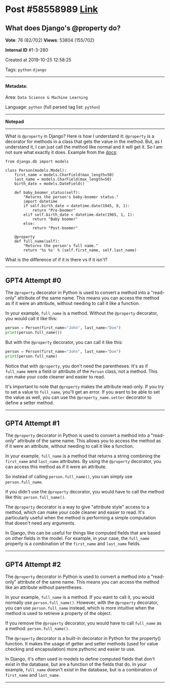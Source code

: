 
# Post \#58558989 [Link](https://stackoverflow.com/questions/58558989/)

## What does Django's @property do?

**Vote**: 76 (82/702) **Views**: 53804 (155/702) 

**Internal ID** \#1-3-280

Created at 2019-10-25 12:58:25

Tags: `python` `django`

----------

#### Metadata:

Area: `Data Science & Machine Learning`

Language: `python` (full parsed tag list: `python`)

----------

**Notepad**


----------

What is `@property` in Django?
Here is how I understand it: `@property` is a decorator for methods in a class that gets the value in the method.
But, as I understand it, I can just call the method like normal and it will get it. So I am not sure what exactly it does.
Example from the [docs](https://docs.djangoproject.com/en/3.1/topics/db/models/#model-methods):
```
from django.db import models

class Person(models.Model):
    first_name = models.CharField(max_length=50)
    last_name = models.CharField(max_length=50)
    birth_date = models.DateField()

    def baby_boomer_status(self):
        "Returns the person's baby-boomer status."
        import datetime
        if self.birth_date < datetime.date(1945, 8, 1):
            return "Pre-boomer"
        elif self.birth_date < datetime.date(1965, 1, 1):
            return "Baby boomer"
        else:
            return "Post-boomer"

    @property
    def full_name(self):
        "Returns the person's full name."
        return '%s %s' % (self.first_name, self.last_name)
```

What is the difference of if it is there vs if it isn't?


----------
        
## GPT4 Attempt \#0

The `@property` decorator in Python is used to convert a method into a "read-only" attribute of the same name. This means you can access the method as if it were an attribute, without needing to call it like a function.

In your example, `full_name` is a method. Without the `@property` decorator, you would call it like this:

```python
person = Person(first_name="John", last_name="Doe")
print(person.full_name())
```

But with the `@property` decorator, you can call it like this:

```python
person = Person(first_name="John", last_name="Doe")
print(person.full_name)
```

Notice that with `@property`, you don't need the parentheses. It's as if `full_name` were a field or attribute of the `Person` class, not a method. This can make your code cleaner and easier to read.

It's important to note that `@property` makes the attribute read-only. If you try to set a value to `full_name`, you'll get an error. If you want to be able to set the value as well, you can use the `@property_name.setter` decorator to define a setter method.

--------

## GPT4 Attempt \#1

The `@property` decorator in Python is used to convert a method into a "read-only" attribute of the same name. This allows you to access the method as if it were an attribute, without needing to call it like a function.

In your example, `full_name` is a method that returns a string combining the `first_name` and `last_name` attributes. By using the `@property` decorator, you can access this method as if it were an attribute. 

So instead of calling `person.full_name()`, you can simply use `person.full_name`.

If you didn't use the `@property` decorator, you would have to call the method like this: `person.full_name()`. 

The `@property` decorator is a way to give "attribute style" access to a method, which can make your code cleaner and easier to read. It's particularly useful when the method is performing a simple computation that doesn't need any arguments. 

In Django, this can be useful for things like computed fields that are based on other fields in the model. For example, in your case, the `full_name` property is a combination of the `first_name` and `last_name` fields.

--------

## GPT4 Attempt \#2

The `@property` decorator in Python is used to convert a method into a "read-only" attribute of the same name. This means you can access the method like an attribute without parentheses.

In your example, `full_name` is a method. If you want to call it, you would normally use `person.full_name()`. However, with the `@property` decorator, you can use `person.full_name` instead, which is more intuitive when the method is used to retrieve a property of the object.

If you remove the `@property` decorator, you would have to call `full_name` as a method: `person.full_name()`.

The `@property` decorator is a built-in decorator in Python for the property() function. It makes the usage of getter and setter methods (used for value checking and encapsulation) more pythonic and easier to use. 

In Django, it's often used in models to define computed fields that don't exist in the database, but are a function of the fields that do. In your example, `full_name` doesn't exist in the database, but is a combination of `first_name` and `last_name`.

--------
